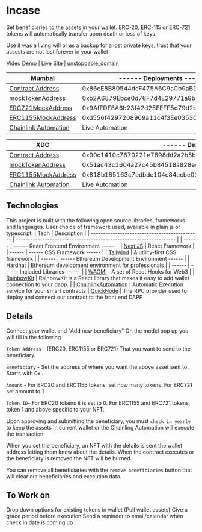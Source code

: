 # Incase

Set beneficiaries to the assets in your wallet.  ERC-20, ERC-115 or ERC-721 tokens will automatically transfer upon death or loss of keys.

Use it was a living will or as a backup for a lost private keys, trust that your assests are not lost forever in your wallet

 [Video Demo](https://youtu.be/gJIGsA7b-E0) | 
 [Live Site](https://incase.vercel.app) | 
 [unstoppable_domain](https://youtu.be/YaGbmwwjc3E)

 | Mumbai | ------ Deployments ------ |
 | --------------------------------------------- | ------------------------------------------------------------------ |
 | [Contract Address](https://mumbai.polygonscan.com/address/0x86eE8B80544deF475A6C9aCb9aB14630a9580AD5) | 0x86eE8B80544deF475A6C9aCb9aB14630a9580AD5 |
 | [mockTokenAddress](https://mumbai.polygonscan.com/address/0xb2A6879Ebce0d76F7d4E29771a9b4035f165d74d#writeContract) | 0xb2A6879Ebce0d76F7d4E29771a9b4035f165d74d |
 | [ERC721MockAddress](https://mumbai.polygonscan.com/address/0x9AfFDF8A6b23f42d25EEFF5d79d2b3DEf5092D0E#writeContract) | 0x9AfFDF8A6b23f42d25EEFF5d79d2b3DEf5092D0E |
 | [ERC1155MockAddress](https://mumbai.polygonscan.com/address/0xd556f4297208909a11c4f3Ee0353C06211B0d040#writeContract) | 0xd556f4297208909a11c4f3Ee0353C06211B0d040 |
 | [Chainlink Automation](https://automation.chain.link/mumbai/83612179419742895942894754336124772009671274433691093920740323009965453050319) | Live Automation |


  | XDC | ------ Deployments ------ |
 | --------------------------------------------- | ------------------------------------------------------------------ |
 | [Contract Address](https://explorer.apothem.network/txs/0x90c1410c7670221e7898dd2a2b5b18cde9ccdf819b35d110ad44938b4cc19e3d) | 0x90c1410c7670221e7898dd2a2b5b18cde9ccdf819b35d110ad44938b4cc19e3d |
 | [mockTokenAddress](https://explorer.apothem.network/txs/0x51ac43c1604a27c45b84518a828ec33d63aa3883dd0a71da1643e66014885947#overview) | 0x51ac43c1604a27c45b84518a828ec33d63aa3883dd0a71da1643e66014885947 |
 | [ERC1155MockAddress](https://explorer.apothem.network/txs/0x818b185163c7edbde104c84ecbe02191dcb90d1d123ac3cbd5afe853cae9cbc1#overview) | 0x818b185163c7edbde104c84ecbe02191dcb90d1d123ac3cbd5afe853cae9cbc1 |
 | [Chainlink Automation](https://automation.chain.link/mumbai/83612179419742895942894754336124772009671274433691093920740323009965453050319) | Live Automation |


## Technologies

This project is built with the following open source libraries, frameworks and languages. User choice of framework used, available in plain js or typescript.
| Tech | Description |
| --------------------------------------------- | ------------------------------------------------------------------ |
| ------ | ------ React Frontend Environment ------ |
| [Next JS](https://nextjs.org/) | React Framework |
| ------ | ------ CSS Framework ------ |
| [Tailwind](https://tailwindcss.com/) | A utility-first CSS framework |
| ------ | ------ Ethereum Development Environment ------ |
| [Hardhat](https://hardhat.org/) | Ethereum development environment for professionals |
| ------ | ------ Included Libraries ------ |
| [WAGMI](https://wagmi.sh/) | A set of React Hooks for Web3 |
| [RainbowKit](https://www.rainbowkit.com/docs/introduction) | RainbowKit is a React library that makes it easy to add wallet connection to your dapp. |
| [ChainlinkAutomation](https://automation.chain.link/) | Automatic Execution service for your smart contracts
| [QuickNode](https://www.quicknode.com/) | The RPC provider used to deploy and connect our contract to the front end DAPP


## Details

Connect your wallet and "Add new beneficiary"
On the model pop up you will fill in the following

`Token Address` - (ERC20, ERC1155 or ERC721) That you want to send to the beneficiary.

`Beneficiary` - Set the address of where you want the above asset sent to.  Starts with 0x..

`Amount` - For ERC20 and ERC1155 tokens, set how many tokens.  For ERC721 set amount to 1

`Token ID`- For ERC20 tokens it is set to 0.  For ERC1155 and ERC721 tokens, token 1 and above specific to your NFT. 


Upon approving and submitting the beneficiary, you must `check in yearly` to keep the assets in current wallet or the Chainling Automation will execute the transaction

When you set the beneficiary, an NFT with the details is sent the wallet address letting them know about the details.  When the contract executes or the beneficiary is removed the NFT will be burned.

You can remove all beneficiaries with the `remove beneficiaries` button that will clear out beneficiaries and execution data.


## To Work on

Drop down options for existing tokens in wallet (Pull wallet assets)
Give a grace period before execution
Send a reminder to email/calendar when check in date is coming up

